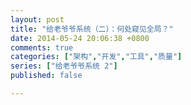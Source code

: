 ```yaml
---
layout: post
title: "给老爷爷系统（二）：何处窥见全局？"
date: 2014-05-24 20:06:38 +0800
comments: true
categories: ["架构","开发","工具","质量"]
series: ["给老爷爷系统 2"]
published: false

---
```

